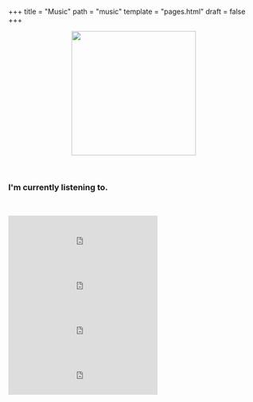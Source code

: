 +++
title = "Music"
path = "music"
template = "pages.html"
draft = false
+++

<div align="center">

 <p align="center">
   
  <img src="https://sachinsenal0x64.github.io/picx-images-hosting/pepe-listening-to-music.283fpx8jor0g.gif" alt=" " align="center" width="250" height="250"> 
  
</p>
</div>

<br>

### I'm currently listening to.

<br>

<div style="text-align: center;">
  <p style="text-align:left;">
    <iframe src="https://embed.tidal.com/tracks/294404537?disableAnalytics=true" frameborder="0" style="width: 120%; max-width: 300px; height: 90px;"></iframe>
    <iframe src="https://embed.tidal.com/tracks/294404536?disableAnalytics=true" frameborder="0" style="width: 120%; max-width: 300px; height: 90px;"></iframe>

   <span style="float:center;">
     <iframe src="https://embed.tidal.com/tracks/294404535?disableAnalytics=true" frameborder="0" style="width: 120%; max-width: 300px; height: 90px;"></iframe>
     <iframe src="https://embed.tidal.com/tracks/138790325?disableAnalytics=true" frameborder="0" style="width: 120%; max-width: 300px; height: 90px;"></iframe>
   </span><br>
</p>
</div>
